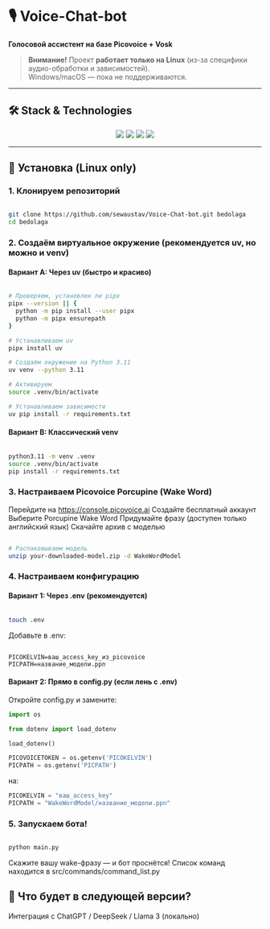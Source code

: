 # 🎙️ Voice-Chat-bot  
**Голосовой ассистент на базе Picovoice + Vosk**  


> **Внимание!** Проект **работает только на Linux** (из-за специфики аудио-обработки и зависимостей).  
> Windows/macOS — пока не поддерживаются. 

---

## 🛠️ Stack & Technologies
<div align="center">

  <img src="https://img.shields.io/badge/Python-3776AB?style=for-the-badge&logo=python&logoColor=white" />
  <img src="https://img.shields.io/badge/Vosk-FF6F61?style=for-the-badge&logo=speechling&logoColor=white" />
  <img src="https://img.shields.io/badge/PyTorch-EE4C2C?style=for-the-badge&logo=pytorch&logoColor=white" />
  <img src="https://img.shields.io/badge/Picovoice-6C5CE7?style=for-the-badge&logo=data:image/svg+xml;base64,PHN2ZyB4bWxucz0iaHR0cDovL3d3dy53My5vcmcvMjAwMC9zdmciIHZpZXdCb3g9IjAgMCAyNCAyNCI+PHBhdGggZD0iTTEyIDJDNy4wMiAyIDIgNy4wMiAyIDEyczUuMDIgMTAgMTAgMTAgMTAtNS4wMiAxMC0xMFMxNi45OCAyIDEyIDJ6bTAgMThjLTQuNDEgMC04LTMuNTktOC04czMuNTktOCA4LTggOCAzLjU5IDggOC0zLjU5IDgtOCA4LTgtOC0zLjU5LTgtOHptLTQgN2wtMy41LTMuNUwxMiA4LjVsMy41IDMuNUwxOSA4bC0zLjUgMy41TDE5IDE1bC0zLjUtMy41TDExIDE1bC0zLjUtMy41TDE5IDhsLTMuNS0zLjV6IiBmaWxsPSJ3aGl0ZSIvPjwvc3ZnPg==&logoColor=white" />
  
</div>

---

## 🚀 Установка (Linux only)

### 1. Клонируем репозиторий

```bash

git clone https://github.com/sewaustav/Voice-Chat-bot.git bedolaga
cd bedolaga
```


### 2. Создаём виртуальное окружение (рекомендуется uv, но можно и venv)
#### Вариант A: Через uv (быстро и красиво)
```bash

# Проверяем, установлен ли pipx
pipx --version || {
  python -m pip install --user pipx
  python -m pipx ensurepath
}

# Устанавливаем uv
pipx install uv

# Создаём окружение на Python 3.11
uv venv --python 3.11

# Активируем
source .venv/bin/activate

# Устанавливаем зависимости
uv pip install -r requirements.txt
```
#### Вариант B: Классический venv
```bash

python3.11 -m venv .venv
source .venv/bin/activate
pip install -r requirements.txt
```

### 3. Настраиваем Picovoice Porcupine (Wake Word)

Перейдите на https://console.picovoice.ai
Создайте бесплатный аккаунт
Выберите Porcupine Wake Word
Придумайте фразу (доступен только английский язык)
Скачайте архив с моделью

```bash

# Распаковываем модель
unzip your-downloaded-model.zip -d WakeWordModel
```

### 4. Настраиваем конфигурацию
#### Вариант 1: Через .env (рекомендуется)
```bash

touch .env
```
Добавьте в .env:
```env

PICOKELVIN=ваш_access_key_из_picovoice
PICPATH=название_модели.ppn
```
#### Вариант 2: Прямо в config.py (если лень с .env)
Откройте config.py и замените:
```python
import os

from dotenv import load_dotenv

load_dotenv()

PICOVOICETOKEN = os.getenv('PICOKELVIN')
PICPATH = os.getenv('PICPATH')
```
на:
```python
PICOKELVIN = "ваш_access_key"
PICPATH = "WakeWordModel/название_модели.ppn"
```
### 5. Запускаем бота!
```bash

python main.py
```

Скажите вашу wake-фразу — и бот проснётся!
Список команд находится в src/commands/command_list.py


## 🔮 Что будет в следующей версии?

Интеграция с ChatGPT / DeepSeek / Llama 3 (локально)






